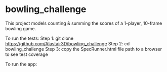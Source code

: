 # bowling_challenge

This project models counting & summing the scores of a 1-player, 10-frame bowling game.

To run the tests:
Step 1: git clone https://github.com/Alastair3D/bowling_challenge
Step 2: cd bowling_challenge
Step 3: copy the SpecRunner.html file path to a browser to see test coverage

To run the app:
